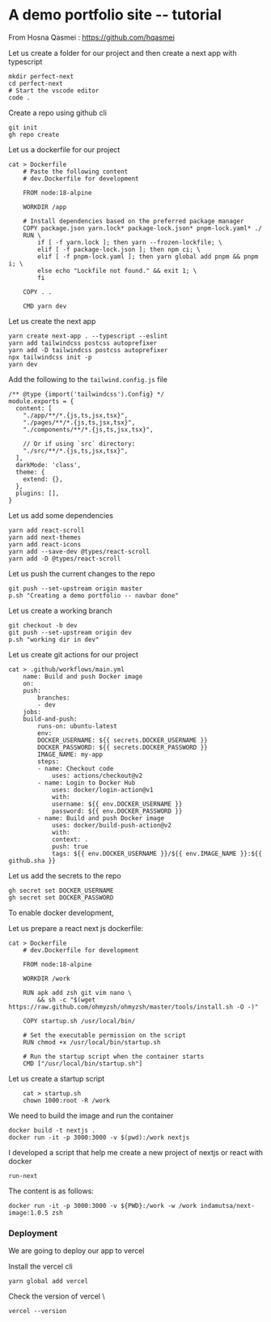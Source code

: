 # A demo portfolio site -- tutorial

From Hosna Qasmei : https://github.com/hqasmei

Let us create a folder for our project and then create a next app with typescript

```
mkdir perfect-next
cd perfect-next
# Start the vscode editor
code .
```

Create a repo using github cli

```
git init
gh repo create
```

Let us a dockerfile for our project

```
cat > Dockerfile
    # Paste the following content
    # dev.Dockerfile for development

    FROM node:18-alpine

    WORKDIR /app

    # Install dependencies based on the preferred package manager
    COPY package.json yarn.lock* package-lock.json* pnpm-lock.yaml* ./
    RUN \
        if [ -f yarn.lock ]; then yarn --frozen-lockfile; \
        elif [ -f package-lock.json ]; then npm ci; \
        elif [ -f pnpm-lock.yaml ]; then yarn global add pnpm && pnpm i; \
        else echo "Lockfile not found." && exit 1; \
        fi

    COPY . .

    CMD yarn dev
```

Let us create the next app

```
yarn create next-app . --typescript --eslint
yarn add tailwindcss postcss autoprefixer
yarn add -D tailwindcss postcss autoprefixer
npx tailwindcss init -p
yarn dev
```

Add the following to the `tailwind.config.js` file

```
/** @type {import('tailwindcss').Config} */
module.exports = {
  content: [
    "./app/**/*.{js,ts,jsx,tsx}",
    "./pages/**/*.{js,ts,jsx,tsx}",
    "./components/**/*.{js,ts,jsx,tsx}",

    // Or if using `src` directory:
    "./src/**/*.{js,ts,jsx,tsx}",
  ],
  darkMode: 'class',
  theme: {
    extend: {},
  },
  plugins: [],
}
```

Let us add some dependencies

```
yarn add react-scroll
yarn add next-themes
yarn add react-icons
yarn add --save-dev @types/react-scroll
yarn add -D @types/react-scroll
```

Let us push the current changes to the repo

```
git push --set-upstream origin master
p.sh "Creating a demo portfolio -- navbar done"
```

Let us create a working branch

```
git checkout -b dev
git push --set-upstream origin dev
p.sh "working dir in dev"
```

Let us create git actions for our project

```
cat > .github/workflows/main.yml
    name: Build and push Docker image
    on:
    push:
        branches:
        - dev
    jobs:
    build-and-push:
        runs-on: ubuntu-latest
        env:
        DOCKER_USERNAME: ${{ secrets.DOCKER_USERNAME }}
        DOCKER_PASSWORD: ${{ secrets.DOCKER_PASSWORD }}
        IMAGE_NAME: my-app
        steps:
        - name: Checkout code
            uses: actions/checkout@v2
        - name: Login to Docker Hub
            uses: docker/login-action@v1
            with:
            username: ${{ env.DOCKER_USERNAME }}
            password: ${{ env.DOCKER_PASSWORD }}
        - name: Build and push Docker image
            uses: docker/build-push-action@v2
            with:
            context: .
            push: true
            tags: ${{ env.DOCKER_USERNAME }}/${{ env.IMAGE_NAME }}:${{ github.sha }}
```

Let us add the secrets to the repo

```
gh secret set DOCKER_USERNAME
gh secret set DOCKER_PASSWORD
```

To enable docker development,

Let us prepare a react next js dockerfile:

```
cat > Dockerfile
    # dev.Dockerfile for development

    FROM node:18-alpine

    WORKDIR /work

    RUN apk add zsh git vim nano \
        && sh -c "$(wget https://raw.github.com/ohmyzsh/ohmyzsh/master/tools/install.sh -O -)"

    COPY startup.sh /usr/local/bin/

    # Set the executable permission on the script
    RUN chmod +x /usr/local/bin/startup.sh

    # Run the startup script when the container starts
    CMD ["/usr/local/bin/startup.sh"]
```

Let us create a startup script

```
    cat > startup.sh
    chown 1000:root -R /work
```

We need to build the image and run the container

```
docker build -t nextjs .
docker run -it -p 3000:3000 -v $(pwd):/work nextjs
```

I developed a script that help me create a new project of nextjs or react with docker

```
run-next
```

The content is as follows:

```
docker run -it -p 3000:3000 -v ${PWD}:/work -w /work indamutsa/next-image:1.0.5 zsh
```

### Deployment

We are going to deploy our app to vercel

Install the vercel cli

```
yarn global add vercel
```

Check the version of vercel \

```
vercel --version
```
